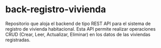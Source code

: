 # back-registro-vivienda
Repositorio que aloja el backend de tipo REST API para el sistema de registro de vivienda habitacional. Esta API permite realizar operaciones CRUD (Crear, Leer, Actualizar, Eliminar) en los datos de las viviendas registradas.
